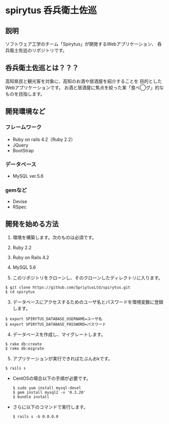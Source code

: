 # spirytus 呑兵衛土佐巡

## 説明
  ソフトウェア工学のチーム「Spirytus」が開発するWebアプリケーション、
  呑兵衛土佐巡のリポジトリです。

## 呑兵衛土佐巡とは？？？
  高知県民と観光客を対象に、高知のお酒や居酒屋を紹介することを
  目的としたWebアプリケーションです。
  お酒と居酒屋に焦点を絞った某「食べ◯グ」的なものを目指します。

## 開発環境など
### フレームワーク
  * Ruby on rails 4.2（Ruby 2.2）
  * JQuery
  * BootStrap

### データベース
  * MySQL ver.5.6

### gemなど
  * Devise
  * RSpec

## 開発を始める方法
1. 環境を構築します。次のものは必須です。
  1. Ruby 2.2
  2. Ruby on Rails 4.2
  3. MySQL 5.6

2. このリポジトリをクローンし、そのクローンしたディレクトリに入ります。
  ```
  $ git clone https://github.com/SpriytusLtd/spirytus.git
  $ cd spirytus
  ```

3. データベースにアクセスするためのユーザ名とパスワードを環境変数に登録します。
  ```
  $ export SPIRYTUS_DATABASE_USERNAME=ユーザ名
  $ export SPIRYTUS_DATABASE_PASSWORD=パスワード
  ```

4. データベースを作成し、マイグレートします。
  ```
  $ rake db:create
  $ rake db:migrate
  ```

5. アプリケーションが実行できればたぶんおkです。
  ```
  $ rails s
  ```
 - CentOSの場合以下の手順が必要です。

   ```
   $ sudo yum install mysql-devel
   $ gem install mysql2 -v '0.3.20'
   $ bundle install
   ```
 - さらに以下のコマンドで実行します。

   ```
   $ rails s -b 0.0.0.0
   ```
